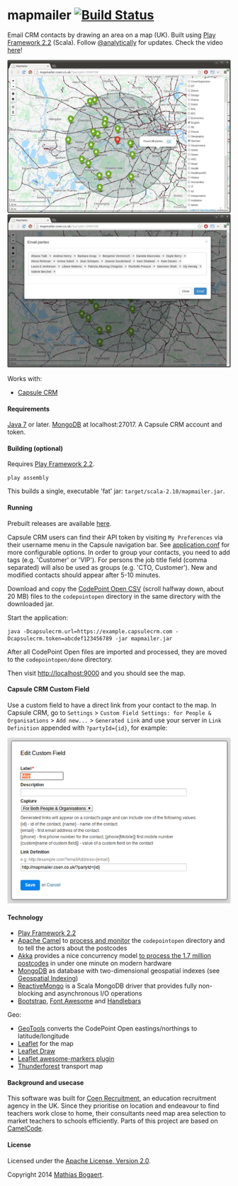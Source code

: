mapmailer [![Build Status](https://travis-ci.org/analytically/mapmailer.png)](https://travis-ci.org/analytically/mapmailer)
=========

Email CRM contacts by drawing an area on a map (UK). Built using [Play Framework 2.2](http://www.playframework.org) (Scala).
Follow [@analytically](http://twitter.com/analytically) for updates. Check the video [here](https://www.youtube.com/watch?v=KkWUCm6CSBM)!

![screenshot](screenshot.png)
![screenshot2](screenshot2.png)

Works with:
  - [Capsule CRM](http://www.capsulecrm.com/)

#### Requirements

[Java 7](http://java.com/en/download/index.jsp) or later. [MongoDB](http://www.mongodb.org) at localhost:27017. A Capsule CRM account and token.

#### Building (optional)

Requires [Play Framework 2.2](http://www.playframework.com/).

```
play assembly
```

This builds a single, executable 'fat' jar: `target/scala-2.10/mapmailer.jar`.

#### Running

Prebuilt releases are available [here](https://github.com/analytically/mapmailer/releases).

Capsule CRM users can find their API token by visiting `My Preferences` via their username menu in the Capsule navigation bar.
See [application.conf](conf/application.conf) for more configurable options. In order to group your contacts, you need to add tags
(e.g. 'Customer' or 'VIP'). For persons the job title field (comma separated) will also be used as groups (e.g. 'CTO, Customer').
New and modified contacts should appear after 5-10 minutes.

Download and copy the [CodePoint Open CSV](https://www.ordnancesurvey.co.uk/opendatadownload/products.html) (scroll halfway down, about 20 MB)
files to the `codepointopen` directory in the same directory with the downloaded jar.

Start the application:

```
java -Dcapsulecrm.url=https://example.capsulecrm.com -Dcapsulecrm.token=abcdef123456789 -jar mapmailer.jar
```

After all CodePoint Open files are imported and processed, they are moved to the `codepointopen/done` directory.

Then visit [http://localhost:9000](http://localhost:9000) and you should see the map.

#### Capsule CRM Custom Field

Use a custom field to have a direct link from your contact to the map. In Capsule CRM, go to `Settings` > `Custom Field Settings: for People & Organisations` > `Add new...` > `Generated Link` and use your server in `Link Definition` appended with `?partyId={id}`, for example:

![customfield](customfield.png)

#### Technology

* [Play Framework 2.2](http://www.playframework.org)
* [Apache Camel](http://camel.apache.org) to [process and monitor](https://github.com/analytically/mapmailer/blob/master/app/Global.scala#L34) the `codepointopen` directory and to tell the actors about the postcodes
* [Akka](http://akka.io) provides a nice concurrency model [to process the 1.7 million postcodes](https://github.com/analytically/mapmailer/blob/master/app/actors/actors.scala#L41) in under one minute on modern hardware
* [MongoDB](http://www.mongodb.org) as database with two-dimensional geospatial indexes (see [Geospatial Indexing](http://www.mongodb.org/display/DOCS/Geospatial+Indexing))
* [ReactiveMongo](http://reactivemongo.org/) is a Scala MongoDB driver that provides fully non-blocking and asynchronous I/O operations
* [Bootstrap](http://getbootstrap.com/), [Font Awesome](http://fortawesome.github.com/Font-Awesome/) and [Handlebars](http://handlebarsjs.com/)

Geo:

* [GeoTools](http://www.geotools.org) converts the CodePoint Open eastings/northings to latitude/longitude
* [Leaflet](http://leafletjs.com/) for the map
* [Leaflet Draw](https://github.com/Leaflet/Leaflet.draw)
* [Leaflet awesome-markers plugin](https://github.com/lvoogdt/Leaflet.awesome-markers)
* [Thunderforest](http://www.thunderforest.com/) transport map

#### Background and usecase

This software was built for [Coen Recruitment](http://www.coen.co.uk/), an education recruitment agency in the UK. Since
they prioritise on location and endeavour to find teachers work close to home, their consultants need map area selection
to market teachers to schools efficiently. Parts of this project are based on [CamelCode](https://github.com/analytically/camelcode).

#### License

Licensed under the [Apache License, Version 2.0](http://www.apache.org/licenses/LICENSE-2.0).

Copyright 2014 [Mathias Bogaert](mailto:mathias.bogaert@gmail.com).